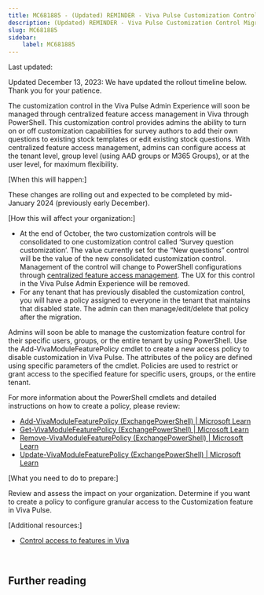 ```yaml
---
title: MC681885 - (Updated) REMINDER - Viva Pulse Customization Control Migration
description: (Updated) REMINDER - Viva Pulse Customization Control Migration
slug: MC681885
sidebar:
    label: MC681885
---
```



Last updated: 

<p>Updated December 13, 2023: We have updated the rollout timeline below. Thank you for your patience.</p><p>The customization control in the Viva Pulse Admin Experience will soon be managed through centralized feature access management in Viva through PowerShell. This customization control provides admins the ability to turn on or off customization capabilities for survey authors to add their own questions to existing stock templates or edit existing stock questions. With centralized feature access management, admins can configure access at the tenant level, group level (using AAD groups or M365 Groups), or at the user level, for maximum flexibility.<br></p><p>[When this will happen:]</p><p>These changes are rolling out and expected to be completed by mid-January 2024 (previously early December).</p><p>[How this will affect your organization:]</p><ul><li>At the end of October, the two customization controls will be consolidated to one customization control called ‘Survey question customization’. The value currently set for the “New questions” control will be the value of the new consolidated customization control. Management of the control will change to PowerShell configurations through <a href="https://go.microsoft.com/fwlink/p/?linkid=2245618" target="_blank">centralized feature access management</a>. The UX for this control in the Viva Pulse Admin Experience will be removed.
</li><li>For any tenant that has previously disabled the customization control, you will have a policy assigned to everyone in the tenant that maintains that disabled state. The admin can then manage/edit/delete that policy after the migration.
</li></ul><p>Admins will soon be able to manage the customization feature control for their specific users, groups, or the entire tenant by using PowerShell. Use the Add-VivaModuleFeaturePolicy cmdlet to create a new access policy to disable customization in Viva Pulse. The attributes of the policy are defined using specific parameters of the cmdlet. Policies are used to restrict or grant access to the specified feature for specific users, groups, or the entire tenant.</p><p>For more information about the PowerShell cmdlets and detailed instructions on how to create a policy, please review:</p><ul><li><a href="https://learn.microsoft.com/en-us/powershell/module/exchange/add-vivamodulefeaturepolicy?view=exchange-ps" target="_blank">Add-VivaModuleFeaturePolicy (ExchangePowerShell) | Microsoft Learn</a>
</li><li><a href="https://learn.microsoft.com/en-us/powershell/module/exchange/get-vivamodulefeaturepolicy?view=exchange-ps" target="_blank">Get-VivaModuleFeaturePolicy (ExchangePowerShell) | Microsoft Learn</a>
</li><li><a href="https://learn.microsoft.com/en-us/powershell/module/exchange/remove-vivamodulefeaturepolicy?view=exchange-ps" target="_blank">Remove-VivaModuleFeaturePolicy (ExchangePowerShell) | Microsoft Learn</a>
</li><li><a href="https://learn.microsoft.com/en-us/powershell/module/exchange/update-vivamodulefeaturepolicy?view=exchange-ps" target="_blank">Update-VivaModuleFeaturePolicy (ExchangePowerShell) | Microsoft Learn</a>
</li></ul><p>[What you need to do to prepare:]</p><p>Review and assess the impact on your organization. Determine if you want to create a policy to configure granular access to the Customization feature in Viva Pulse.</p><p>[Additional resources:]</p><ul><li><a href="https://go.microsoft.com/fwlink/p/?linkid=2245618" target="_blank">Control access to features in Viva</a></li></ul><p><br></p>

## Further reading
